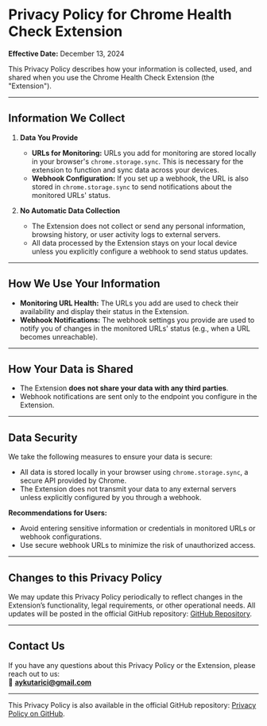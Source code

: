 # Privacy Policy for Chrome Health Check Extension

**Effective Date:** December 13, 2024

This Privacy Policy describes how your information is collected, used, and shared when you use the Chrome Health Check Extension (the "Extension").

---

## **Information We Collect**

1. **Data You Provide**
    - **URLs for Monitoring:** URLs you add for monitoring are stored locally in your browser's `chrome.storage.sync`. This is necessary for the extension to function and sync data across your devices.
    - **Webhook Configuration:** If you set up a webhook, the URL is also stored in `chrome.storage.sync` to send notifications about the monitored URLs' status.

2. **No Automatic Data Collection**
    - The Extension does not collect or send any personal information, browsing history, or user activity logs to external servers.
    - All data processed by the Extension stays on your local device unless you explicitly configure a webhook to send status updates.

---

## **How We Use Your Information**

- **Monitoring URL Health:** The URLs you add are used to check their availability and display their status in the Extension.
- **Webhook Notifications:** The webhook settings you provide are used to notify you of changes in the monitored URLs' status (e.g., when a URL becomes unreachable).

---

## **How Your Data is Shared**

- The Extension **does not share your data with any third parties**.
- Webhook notifications are sent only to the endpoint you configure in the Extension.

---

## **Data Security**

We take the following measures to ensure your data is secure:
- All data is stored locally in your browser using `chrome.storage.sync`, a secure API provided by Chrome.
- The Extension does not transmit your data to any external servers unless explicitly configured by you through a webhook.

**Recommendations for Users:**
- Avoid entering sensitive information or credentials in monitored URLs or webhook configurations.
- Use secure webhook URLs to minimize the risk of unauthorized access.

---

## **Changes to this Privacy Policy**

We may update this Privacy Policy periodically to reflect changes in the Extension’s functionality, legal requirements, or other operational needs. All updates will be posted in the official GitHub repository: [GitHub Repository](https://github.com/aykutarici/health-check-extension).

---

## **Contact Us**

If you have any questions about this Privacy Policy or the Extension, please reach out to us:  
📧 **aykutarici@gmail.com**

---

This Privacy Policy is also available in the official GitHub repository: [Privacy Policy on GitHub](https://github.com/aykutarici/health-check-extension/blob/main/PRIVACY_POLICY.md).
